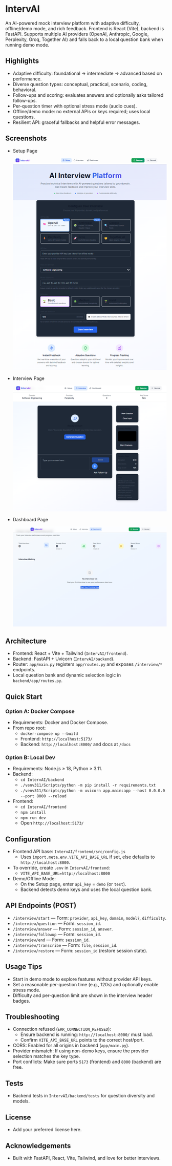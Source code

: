 # IntervAI

An AI-powered mock interview platform with adaptive difficulty, offline/demo mode, and rich feedback. Frontend is React (Vite), backend is FastAPI. Supports multiple AI providers (OpenAI, Anthropic, Google, Perplexity, Groq, Together AI) and falls back to a local question bank when running demo mode.

## Highlights
- Adaptive difficulty: foundational → intermediate → advanced based on performance.
- Diverse question types: conceptual, practical, scenario, coding, behavioral.
- Follow-ups and scoring: evaluates answers and optionally asks tailored follow-ups.
- Per-question timer with optional stress mode (audio cues).
- Offline/demo mode: no external APIs or keys required; uses local questions.
- Resilient API: graceful fallbacks and helpful error messages.

## Screenshots
- Setup Page
  
  ![Setup](docs/screenshots/setup.png)

- Interview Page
  
  ![Interview](docs/screenshots/interview.png)

- Dashboard Page
  
  ![Dashboard](docs/screenshots/dashboard.png)

## Architecture
- Frontend: React + Vite + Tailwind (`IntervAI/frontend`).
- Backend: FastAPI + Uvicorn (`IntervAI/backend`).
- Router: `app/main.py` registers `app/routes.py` and exposes `/interview/*` endpoints.
- Local question bank and dynamic selection logic in `backend/app/routes.py`.

## Quick Start
### Option A: Docker Compose
- Requirements: Docker and Docker Compose.
- From repo root:
  - `docker-compose up --build`
  - Frontend: `http://localhost:5173/`
  - Backend: `http://localhost:8000/` and docs at `/docs`

### Option B: Local Dev
- Requirements: Node.js ≥ 18, Python ≥ 3.11.
- Backend:
  - `cd IntervAI/backend`
  - `./venv311/Scripts/python -m pip install -r requirements.txt`
  - `./venv311/Scripts/python -m uvicorn app.main:app --host 0.0.0.0 --port 8000 --reload`
- Frontend:
  - `cd IntervAI/frontend`
  - `npm install`
  - `npm run dev`
  - Open `http://localhost:5173/`

## Configuration
- Frontend API base: `IntervAI/frontend/src/config.js`
  - Uses `import.meta.env.VITE_API_BASE_URL` if set, else defaults to `http://localhost:8000`.
- To override, create `.env` in `IntervAI/frontend`:
  - `VITE_API_BASE_URL=http://localhost:8000`
- Demo/Offline Mode:
  - On the Setup page, enter `api_key` = `demo` (or `test`).
  - Backend detects demo keys and uses the local question bank.

## API Endpoints (POST)
- `/interview/start` — Form: `provider`, `api_key`, `domain`, `model?`, `difficulty`.
- `/interview/question` — Form: `session_id`.
- `/interview/answer` — Form: `session_id`, `answer`.
- `/interview/followup` — Form: `session_id`.
- `/interview/end` — Form: `session_id`.
- `/interview/transcribe` — Form: `file`, `session_id`.
- `/interview/restore` — Form: `session_id` (restore session state).

## Usage Tips
- Start in demo mode to explore features without provider API keys.
- Set a reasonable per-question time (e.g., 120s) and optionally enable stress mode.
- Difficulty and per-question limit are shown in the interview header badges.

## Troubleshooting
- Connection refused (`ERR_CONNECTION_REFUSED`):
  - Ensure backend is running: `http://localhost:8000/` must load.
  - Confirm `VITE_API_BASE_URL` points to the correct host/port.
- CORS: Enabled for all origins in backend (`app/main.py`).
- Provider mismatch: If using non-demo keys, ensure the provider selection matches the key type.
- Port conflicts: Make sure ports `5173` (frontend) and `8000` (backend) are free.

## Tests
- Backend tests in `IntervAI/backend/tests` for question diversity and models.

## License
- Add your preferred license here.

## Acknowledgements
- Built with FastAPI, React, Vite, Tailwind, and love for better interviews.
